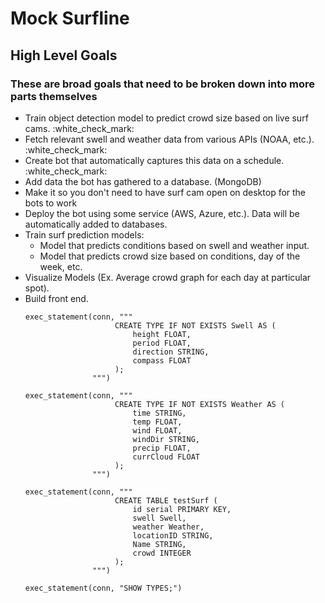 <h1>Mock Surfline</h1>

<h2>High Level Goals</h2>
<h3>These are broad goals that need to be broken down into more parts themselves</h3>

<ul>
    <li>Train object detection model to predict crowd size based on live surf cams. :white_check_mark:</li>
    <li>Fetch relevant swell and weather data from various APIs (NOAA, etc.). :white_check_mark:</li>
    <li>Create bot that automatically captures this data on a schedule.
    :white_check_mark:</li>
    <li>Add data the bot has gathered to a database. (MongoDB)</li>
    <li>Make it so you don't need to have surf cam open on desktop for the bots to work</li>
    <li>Deploy the bot using some service (AWS, Azure, etc.). Data will be automatically added to databases.</li>
    <li>Train surf prediction models:
        <ul>
            <li>Model that predicts conditions based on swell and weather input.</li>
            <li>Model that predicts crowd size based on conditions, day of the week, etc.</li>
        </ul>
    </li>
    <li>Visualize Models (Ex. Average crowd graph for each day at particular spot).</li>
    <li>Build front end.</li>


    exec_statement(conn, """
                        CREATE TYPE IF NOT EXISTS Swell AS (
                            height FLOAT,
                            period FLOAT,
                            direction STRING, 
                            compass FLOAT
                        );
                   """)
    
    exec_statement(conn, """
                        CREATE TYPE IF NOT EXISTS Weather AS (
                            time STRING,
                            temp FLOAT,
                            wind FLOAT,
                            windDir STRING,
                            precip FLOAT,
                            currCloud FLOAT
                        );
                   """)
    
    exec_statement(conn, """
                        CREATE TABLE testSurf (
                            id serial PRIMARY KEY, 
                            swell Swell,
                            weather Weather,
                            locationID STRING,
                            Name STRING,
                            crowd INTEGER
                        );
                   """)
    
    exec_statement(conn, "SHOW TYPES;")
